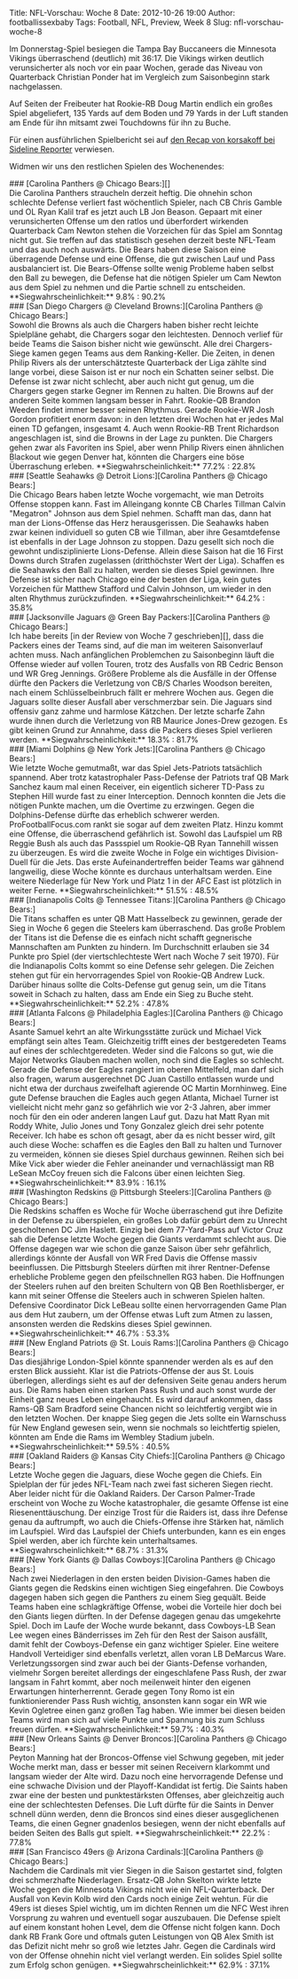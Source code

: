 Title: NFL-Vorschau: Woche 8
Date: 2012-10-26 19:00
Author: footballissexbaby
Tags: Football, NFL, Preview, Week 8
Slug: nfl-vorschau-woche-8

Im Donnerstag-Spiel besiegen die Tampa Bay Buccaneers die Minnesota
Vikings überraschend (deutlich) mit 36:17. Die Vikings wirken deutlich
verunsicherter als noch vor ein paar Wochen, gerade das Niveau von
Quarterback Christian Ponder hat im Vergleich zum Saisonbeginn stark
nachgelassen.

Auf Seiten der Freibeuter hat Rookie-RB Doug Martin endlich ein großes
Spiel abgeliefert, 135 Yards auf dem Boden und 79 Yards in der Luft
standen am Ende für ihn mitsamt zwei Touchdowns für ihn zu Buche.

Für einen ausführlichen Spielbericht sei auf [den Recap von korsakoff
bei Sideline Reporter][] verwiesen.

Widmen wir uns den restlichen Spielen des Wochenendes:

<div id="accordion">
### [Carolina Panthers @ Chicago Bears:][]

<div>
Die Carolina Panthers straucheln derzeit heftig. Die ohnehin schon
schlechte Defense verliert fast wöchentlich Spieler, nach CB Chris
Gamble und OL Ryan Kalil traf es jetzt auch LB Jon Beason. Gepaart mit
einer verunsicherten Offense um den ratlos und überfordert wirkenden
Quarterback Cam Newton stehen die Vorzeichen für das Spiel am Sonntag
nicht gut. Sie treffen auf das statistisch gesehen derzeit beste
NFL-Team und das auch noch auswärts. Die Bears haben diese Saison eine
überragende Defense und eine Offense, die gut zwischen Lauf und Pass
ausbalanciert ist. Die Bears-Offense sollte wenig Probleme haben selbst
den Ball zu bewegen, die Defense hat die nötigen Spieler um Cam Newton
aus dem Spiel zu nehmen und die Partie schnell zu entscheiden.  
**Siegwahrscheinlichkeit:** 9.8% : 90.2%

</div>
### [San Diego Chargers @ Cleveland Browns:][Carolina Panthers @ Chicago Bears:]

<div>
Sowohl die Browns als auch die Chargers haben bisher recht leichte
Spielpläne gehabt, die Chargers sogar den leichtesten. Dennoch verlief
für beide Teams die Saison bisher nicht wie gewünscht. Alle drei
Chargers-Siege kamen gegen Teams aus dem Ranking-Keller. Die Zeiten, in
denen Philip Rivers als der unterschätzteste Quarterback der Liga zählte
sind lange vorbei, diese Saison ist er nur noch ein Schatten seiner
selbst. Die Defense ist zwar nicht schlecht, aber auch nicht gut genug,
um die Chargers gegen starke Gegner im Rennen zu halten. Die Browns auf
der anderen Seite kommen langsam besser in Fahrt. Rookie-QB Brandon
Weeden findet immer besser seinen Rhythmus. Gerade Rookie-WR Josh Gordon
profitiert enorm davon: in den letzten drei Wochen hat er jedes Mal
einen TD gefangen, insgesamt 4. Auch wenn Rookie-RB Trent Richardson
angeschlagen ist, sind die Browns in der Lage zu punkten. Die Chargers
gehen zwar als Favoriten ins Spiel, aber wenn Philip Rivers einen
ähnlichen Blackout wie gegen Denver hat, könnten die Chargers eine böse
Überraschung erleben.  
**Siegwahrscheinlichkeit:** 77.2% : 22.8%

</div>
### [Seattle Seahawks @ Detroit Lions:][Carolina Panthers @ Chicago Bears:]

<div>
Die Chicago Bears haben letzte Woche vorgemacht, wie man Detroits
Offense stoppen kann. Fast im Alleingang konnte CB Charles Tillman
Calvin "Megatron" Johnson aus dem Spiel nehmen. Schafft man das, dann
hat man der Lions-Offense das Herz herausgerissen. Die Seahawks haben
zwar keinen individuell so guten CB wie Tillman, aber ihre Gesamtdefense
ist ebenfalls in der Lage Johnson zu stoppen. Dazu gesellt sich noch die
gewohnt undisziplinierte Lions-Defense. Allein diese Saison hat die 16
First Downs durch Strafen zugelassen (dritthöchster Wert der Liga).
Schaffen es die Seahawks den Ball zu halten, werden sie dieses Spiel
gewinnen. Ihre Defense ist sicher nach Chicago eine der besten der Liga,
kein gutes Vorzeichen für Matthew Stafford und Calvin Johnson, um wieder
in den alten Rhythmus zurückzufinden.  
**Siegwahrscheinlichkeit:** 64.2% : 35.8%

</div>
### [Jacksonville Jaguars @ Green Bay Packers:][Carolina Panthers @ Chicago Bears:]

<div>
Ich habe bereits [in der Review von Woche 7 geschrieben][], dass die
Packers eines der Teams sind, auf die man im weiteren Saisonverlauf
achten muss. Nach anfänglichen Problemchen zu Saisonbeginn läuft die
Offense wieder auf vollen Touren, trotz des Ausfalls von RB Cedric
Benson und WR Greg Jennings. Größere Probleme als die Ausfälle in der
Offense dürfte den Packers die Verletzung von CB/S Charles Woodson
bereiten, nach einem Schlüsselbeinbruch fällt er mehrere Wochen aus.
Gegen die Jaguars sollte dieser Ausfall aber verschmerzbar sein. Die
Jaguars sind offensiv ganz zahme und harmlose Kätzchen. Der letzte
scharfe Zahn wurde ihnen durch die Verletzung von RB Maurice Jones-Drew
gezogen. Es gibt keinen Grund zur Annahme, dass die Packers dieses Spiel
verlieren werden.  
**Siegwahrscheinlichkeit:** 18.3% : 81.7%

</div>
### [Miami Dolphins @ New York Jets:][Carolina Panthers @ Chicago Bears:]

<div>
Wie letzte Woche gemutmaßt, war das Spiel Jets-Patriots tatsächlich
spannend. Aber trotz katastrophaler Pass-Defense der Patriots traf QB
Mark Sanchez kaum mal einen Receiver, ein eigentlich sicherer TD-Pass zu
Stephen Hill wurde fast zu einer Interception. Dennoch konnten die Jets
die nötigen Punkte machen, um die Overtime zu erzwingen. Gegen die
Dolphins-Defense dürfte das erheblich schwerer werden.
ProFootballFocus.com rankt sie sogar auf dem zweiten Platz. Hinzu kommt
eine Offense, die überraschend gefährlich ist. Sowohl das Laufspiel um
RB Reggie Bush als auch das Passspiel um Rookie-QB Ryan Tannehill wissen
zu überzeugen. Es wird die zweite Woche in Folge ein wichtiges
Division-Duell für die Jets. Das erste Aufeinandertreffen beider Teams
war gähnend langweilig, diese Woche könnte es durchaus unterhaltsam
werden. Eine weitere Niederlage für New York und Platz 1 in der AFC East
ist plötzlich in weiter Ferne.  
**Siegwahrscheinlichkeit:** 51.5% : 48.5%

</div>
### [Indianapolis Colts @ Tennessee Titans:][Carolina Panthers @ Chicago Bears:]

<div>
Die Titans schaffen es unter QB Matt Hasselbeck zu gewinnen, gerade der
Sieg in Woche 6 gegen die Steelers kam überraschend. Das große Problem
der Titans ist die Defense die es einfach nicht schafft gegnerische
Mannschaften am Punkten zu hindern. Im Durchschnitt erlauben sie 34
Punkte pro Spiel (der viertschlechteste Wert nach Woche 7 seit 1970).
Für die Indianapolis Colts kommt so eine Defense sehr gelegen. Die
Zeichen stehen gut für ein hervorragendes Spiel von Rookie-QB Andrew
Luck. Darüber hinaus sollte die Colts-Defense gut genug sein, um die
Titans soweit in Schach zu halten, dass am Ende ein Sieg zu Buche
steht.  
**Siegwahrscheinlichkeit:** 52.2% : 47.8%

</div>
### [Atlanta Falcons @ Philadelphia Eagles:][Carolina Panthers @ Chicago Bears:]

<div>
Asante Samuel kehrt an alte Wirkungsstätte zurück und Michael Vick
empfängt sein altes Team. Gleichzeitig trifft eines der bestgeredeten
Teams auf eines der schlechtgeredeten. Weder sind die Falcons so gut,
wie die Major Networks Glauben machen wollen, noch sind die Eagles so
schlecht. Gerade die Defense der Eagles rangiert im oberen Mittelfeld,
man darf sich also fragen, warum ausgerechnet DC Juan Castillo entlassen
wurde und nicht etwa der durchaus zweifelhaft agierende OC Martin
Mornhinweg. Eine gute Defense brauchen die Eagles auch gegen Atlanta,
Michael Turner ist vielleicht nicht mehr ganz so gefährlich wie vor 2-3
Jahren, aber immer noch für den ein oder anderen langen Lauf gut. Dazu
hat Matt Ryan mit Roddy White, Julio Jones und Tony Gonzalez gleich drei
sehr potente Receiver. Ich habe es schon oft gesagt, aber da es nicht
besser wird, gilt auch diese Woche: schaffen es die Eagles den Ball zu
halten und Turnover zu vermeiden, können sie dieses Spiel durchaus
gewinnen. Reihen sich bei Mike Vick aber wieder die Fehler aneinander
und vernachlässigt man RB LeSean McCoy freuen sich die Falcons über
einen leichten Sieg.  
**Siegwahrscheinlichkeit:** 83.9% : 16.1%

</div>
### [Washington Redskins @ Pittsburgh Steelers:][Carolina Panthers @ Chicago Bears:]

<div>
Die Redskins schaffen es Woche für Woche überraschend gut ihre Defizite
in der Defense zu überspielen, ein großes Lob dafür gebürt dem zu
Unrecht gescholtenen DC Jim Haslett. Einzig bei dem 77-Yard-Pass auf
Victor Cruz sah die Defense letzte Woche gegen die Giants verdammt
schlecht aus. Die Offense dagegen war wie schon die ganze Saison über
sehr gefährlich, allerdings könnte der Ausfall von WR Fred Davis die
Offense massiv beeinflussen. Die Pittsburgh Steelers dürften mit ihrer
Rentner-Defense erhebliche Probleme gegen den pfeilschnellen RG3 haben.
Die Hoffnungen der Steelers ruhen auf den breiten Schultern von QB Ben
Roethlisberger, er kann mit seiner Offense die Steelers auch in schweren
Spielen halten. Defensive Coordinator Dick LeBeau sollte einen
hervorragenden Game Plan aus dem Hut zaubern, um der Offense etwas Luft
zum Atmen zu lassen, ansonsten werden die Redskins dieses Spiel
gewinnen.  
**Siegwahrscheinlichkeit:** 46.7% : 53.3%

</div>
### [New England Patriots @ St. Louis Rams:][Carolina Panthers @ Chicago Bears:]

<div>
Das diesjährige London-Spiel könnte spannender werden als es auf den
ersten Blick aussieht. Klar ist die Patriots-Offense der aus St. Louis
überlegen, allerdings sieht es auf der defensiven Seite genau anders
herum aus. Die Rams haben einen starken Pass Rush und auch sonst wurde
der Einheit ganz neues Leben eingehaucht. Es wird darauf ankommen, dass
Rams-QB Sam Bradford seine Chancen nicht so leichtfertig vergibt wie in
den letzten Wochen. Der knappe Sieg gegen die Jets sollte ein Warnschuss
für New England gewesen sein, wenn sie nochmals so leichtfertig spielen,
könnten am Ende die Rams im Wembley Stadium jubeln.  
**Siegwahrscheinlichkeit:** 59.5% : 40.5%

</div>
### [Oakland Raiders @ Kansas City Chiefs:][Carolina Panthers @ Chicago Bears:]

<div>
Letzte Woche gegen die Jaguars, diese Woche gegen die Chiefs. Ein
Spielplan der für jedes NFL-Team nach zwei fast sicheren Siegen riecht.
Aber leider nicht für die Oakland Raiders. Der Carson Palmer-Trade
erscheint von Woche zu Woche katastrophaler, die gesamte Offense ist
eine Riesenenttäuschung. Der einzige Trost für die Raiders ist, dass
ihre Defense genau da auftrumpft, wo auch die Chiefs-Offense ihre
Stärken hat, nämlich im Laufspiel. Wird das Laufspiel der Chiefs
unterbunden, kann es ein enges Spiel werden, aber ich fürchte kein
unterhaltsames.  
**Siegwahrscheinlichkeit:** 68.7% : 31.3%

</div>
### [New York Giants @ Dallas Cowboys:][Carolina Panthers @ Chicago Bears:]

<div>
Nach zwei Niederlagen in den ersten beiden Division-Games haben die
Giants gegen die Redskins einen wichtigen Sieg eingefahren. Die Cowboys
dagegen haben sich gegen die Panthers zu einem Sieg gequält. Beide Teams
haben eine schlagkräftige Offense, wobei die Vorteile hier doch bei den
Giants liegen dürften. In der Defense dagegen genau das umgekehrte
Spiel. Doch im Laufe der Woche wurde bekannt, dass Cowboys-LB Sean Lee
wegen eines Bänderrisses im Zeh für den Rest der Saison ausfällt, damit
fehlt der Cowboys-Defense ein ganz wichtiger Spieler. Eine weitere
Handvoll Verteidiger sind ebenfalls verletzt, allen voran LB DeMarcus
Ware. Verletzungssorgen sind zwar auch bei der Giants-Defense vorhanden,
vielmehr Sorgen bereitet allerdings der eingeschlafene Pass Rush, der
zwar langsam in Fahrt kommt, aber noch meilenweit hinter den eigenen
Erwartungen hinterherrennt. Gerade gegen Tony Romo ist ein
funktionierender Pass Rush wichtig, ansonsten kann sogar ein WR wie
Kevin Ogletree einen ganz großen Tag haben. Wie immer bei diesen beiden
Teams wird man sich auf viele Punkte und Spannung bis zum Schluss freuen
dürfen.  
**Siegwahrscheinlichkeit:** 59.7% : 40.3%

</div>
### [New Orleans Saints @ Denver Broncos:][Carolina Panthers @ Chicago Bears:]

<div>
Peyton Manning hat der Broncos-Offense viel Schwung gegeben, mit jeder
Woche merkt man, dass er besser mit seinen Receivern klarkommt und
langsam wieder der Alte wird. Dazu noch eine hervorragende Defense und
eine schwache Division und der Playoff-Kandidat ist fertig. Die Saints
haben zwar eine der besten und punktestärksten Offenses, aber
gleichzeitig auch eine der schlechtesten Defenses. Die Luft dürfte für
die Saints in Denver schnell dünn werden, denn die Broncos sind eines
dieser ausgeglichenen Teams, die einen Gegner gnadenlos besiegen, wenn
der nicht ebenfalls auf beiden Seiten des Balls gut spielt.  
**Siegwahrscheinlichkeit:** 22.2% : 77.8%

</div>
### [San Francisco 49ers @ Arizona Cardinals:][Carolina Panthers @ Chicago Bears:]

<div>
Nachdem die Cardinals mit vier Siegen in die Saison gestartet sind,
folgten drei schmerzhafte Niederlagen. Ersatz-QB John Skelton wirkte
letzte Woche gegen die Minnesota Vikings nicht wie ein NFL-Quarterback.
Der Ausfall von Kevin Kolb wird den Cards noch einige Zeit wehtun. Für
die 49ers ist dieses Spiel wichtig, um im dichten Rennen um die NFC West
ihren Vorsprung zu wahren und eventuell sogar auszubauen. Die Defense
spielt auf einem konstant hohen Level, dem die Offense nicht folgen
kann. Doch dank RB Frank Gore und oftmals guten Leistungen von QB Alex
Smith ist das Defizit nicht mehr so groß wie letztes Jahr. Gegen die
Cardinals wird von der Offense ohnehin nicht viel verlangt werden. Ein
solides Spiel sollte zum Erfolg schon genügen.  
**Siegwahrscheinlichkeit:** 62.9% : 37.1%

</div>
</div>

  [den Recap von korsakoff bei Sideline Reporter]: http://sidelinereporter.wordpress.com/2012/10/26/recap-vikings-vs-buccaneers/
  [Carolina Panthers @ Chicago Bears:]: #
  [in der Review von Woche 7 geschrieben]: http://footballissexbaby.de/wordpress/2012/10/die-nfl-in-zahlen-woche-7/
    "Die NFL in Zahlen: Woche 7"
